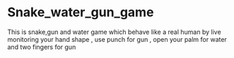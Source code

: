 # Snake_water_gun_game
This is snake,gun and water game which behave like a real human by live monitoring your hand shape , use punch for gun , open your palm for water and two fingers for gun   
